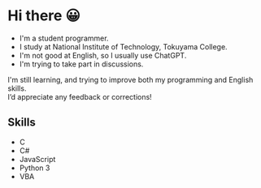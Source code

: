 # Hi there 😀
- I'm a student programmer.
- I study at National Institute of Technology, Tokuyama College.
- I'm not good at English, so I usually use ChatGPT.
- I'm trying to take part in discussions.

I'm still learning, and trying to improve both my programming and English skills.  
I’d appreciate any feedback or corrections!

## Skills
- C
- C#
- JavaScript
- Python 3
- VBA
